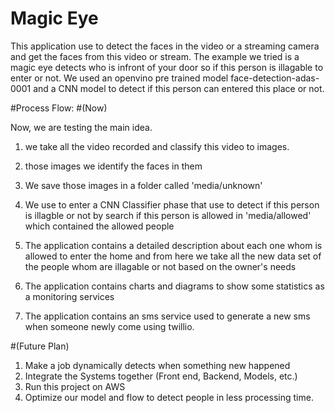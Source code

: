 # Magic Eye
This application use to detect the faces in the video or a streaming camera and get the faces from this video or stream.
The example we tried is a magic eye detects who is infront of your door so if this person is illagable to enter or not. We used an openvino pre trained model  	face-detection-adas-0001 and a CNN model to detect if this person can entered this place or not.

#Process Flow:
#(Now)

Now, we are testing the main idea.
1. we take all the video recorded and classify this video to images.
2. those images we identify the faces in them
3. We save those images in a folder called 'media/unknown'
4. We use to enter a CNN Classifier phase that use to detect if this person is illagble or not by search if this person is allowed in 'media/allowed' which contained the allowed people

5. The application contains a detailed description about each one whom is allowed to enter the home and from here we take all the new data set of the people whom are illagable or not based on the owner's needs
6. The application contains charts and diagrams to show some statistics as a monitoring services
7. The application contains an sms service used to generate a new sms when someone newly come using twillio.

#(Future Plan)
1. Make a job dynamically detects when  something new happened
2. Integrate the Systems together (Front end, Backend, Models, etc.)
3. Run this project on AWS
4. Optimize our model and flow to detect people in less processing time.
